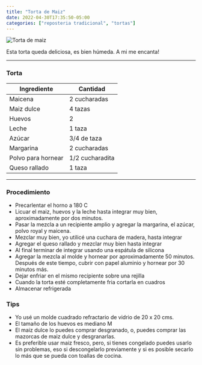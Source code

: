 ```yaml
---
title: "Torta de Maiz"
date: 2022-04-30T17:35:50-05:00
categories: ["reposteria tradicional", "tortas"]
---
```

![Torta de maiz](../../images/torta_maiz.jpg)

Esta torta queda deliciosa, es bien húmeda. A mi me encanta! 

---
### Torta

| Ingrediente | Cantidad |
| ----------- | ----------- |
| Maicena | 2 cucharadas |
| Maiz dulce | 4 tazas |
| Huevos | 2 |
| Leche | 1 taza|
| Azúcar | 3/4 de taza |
| Margarina | 2 cucharadas |
| Polvo para hornear | 1/2 cucharadita |
| Queso rallado | 1 taza |

___

### Procedimiento 
- Precarlentar el horno a 180 C
- Licuar el maiz, huevos y la leche hasta integrar muy bien, aproximadamente por dos minutos.
- Pasar la mezcla a un recipiente amplio y agregar la margarina, el azúcar, polvo royal y maicena.
- Mezclar muy bien, yo utilicé una cuchara de madera, hasta integrar
- Agregar el queso rallado y mezclar muy bien hasta integrar 
- Al final terminar de integrar usando una espátula de silicona
- Agregar la mezcla al molde y hornear por aproximadamente 50 minutos. Después de este tiempo, cubrir con papel aluminio y hornear por 30 minutos más.
- Dejar enfriar en el mismo recipiente sobre una rejilla
- Cuando la torta esté completamente fria cortarla en cuadros
- Almacenar refrigerada
  
### Tips
- Yo usé un molde cuadrado refractario de vidrio de 20 x 20 cms.
- El tamaño de los huevos es mediano M
- El maiz dulce lo puedes comprar desgranado, o, puedes comprar las mazorcas de maiz dulce y desgranarlas.
- Es preferible usar maiz fresco, pero, si tienes congelado puedes usarlo sin problemas, eso si descongelarlo previamente y si es posible secarlo lo más que se pueda con toallas de cocina.
